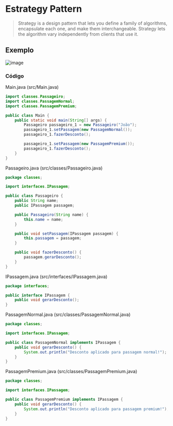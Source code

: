# Estrategy Pattern

> Strategy is a design pattern that lets you define a family of algorithms,
> encapsulate each one, and make them interchangeable. Strategy lets the algorithm
> vary independently from clients that use it.

## Exemplo



![image](https://github.com/jxqlnm/Eng3/assets/128145943/28cd0f74-1e38-4444-8fa0-c04e1792678d)


### Código

Main.java (src/Main.java)

```java
import classes.Passageiro;
import classes.PassagemNormal;
import classes.PassagemPremium;

public class Main {
    public static void main(String[] args) {
        Passageiro passageiro_1 = new Passageiro("João");
        passageiro_1.setPassagem(new PassagemNormal());
        passageiro_1.fazerDesconto();

        passageiro_1.setPassagem(new PassagemPremium());
        passageiro_1.fazerDesconto();
    }
}
```

Passageiro.java (src/classes/Passageiro.java)

```java
package classes;

import interfaces.IPassagem;

public class Passageiro {
    public String name;
    public IPassagem passagem;

    public Passageiro(String name) {
        this.name = name;
    }

    public void setPassagem(IPassagem passagem) {
        this.passagem = passagem;
    }

    public void fazerDesconto() {
        passagem.gerarDesconto();
    }
}

```

IPassagem.java (src/interfaces/IPassagem.java)

```java
package interfaces;

public interface IPassagem {
    public void gerarDesconto();
}

```

PassagemNormal.java (src/classes/PassagemNormal.java)

```java
package classes;

import interfaces.IPassagem;

public class PassagemNormal implements IPassagem {
    public void gerarDesconto() {
        System.out.println("Desconto aplicado para passagem normal!");
    }
}

```

PassagemPremium.java (src/classes/PassagemPremium.java)

```java
package classes;

import interfaces.IPassagem;

public class PassagemPremium implements IPassagem {
    public void gerarDesconto() {
        System.out.println("Desconto aplicado para passagem premium!");
    }
}

```
